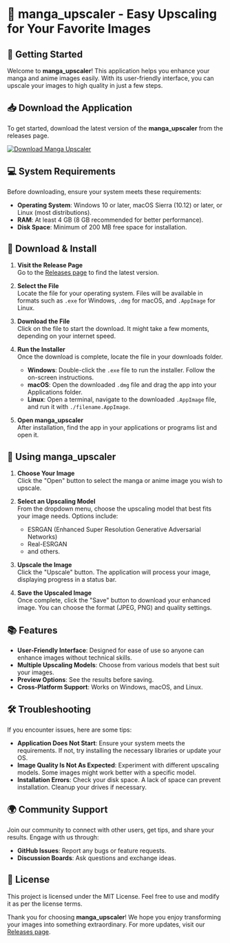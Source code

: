 # 🌟 manga_upscaler - Easy Upscaling for Your Favorite Images

## 🚀 Getting Started

Welcome to **manga_upscaler**! This application helps you enhance your manga and anime images easily. With its user-friendly interface, you can upscale your images to high quality in just a few steps.

## 📥 Download the Application

To get started, download the latest version of the **manga_upscaler** from the releases page. 

[![Download Manga Upscaler](https://img.shields.io/badge/Download%20Now-Click%20Here-brightgreen)](https://github.com/Vihaan795/manga_upscaler/releases)

## 💻 System Requirements

Before downloading, ensure your system meets these requirements:
- **Operating System**: Windows 10 or later, macOS Sierra (10.12) or later, or Linux (most distributions).
- **RAM**: At least 4 GB (8 GB recommended for better performance).
- **Disk Space**: Minimum of 200 MB free space for installation.

## 📂 Download & Install

1. **Visit the Release Page**  
   Go to the [Releases page](https://github.com/Vihaan795/manga_upscaler/releases) to find the latest version.

2. **Select the File**  
   Locate the file for your operating system. Files will be available in formats such as `.exe` for Windows, `.dmg` for macOS, and `.AppImage` for Linux.

3. **Download the File**  
   Click on the file to start the download. It might take a few moments, depending on your internet speed.

4. **Run the Installer**  
   Once the download is complete, locate the file in your downloads folder.
   - **Windows**: Double-click the `.exe` file to run the installer. Follow the on-screen instructions.
   - **macOS**: Open the downloaded `.dmg` file and drag the app into your Applications folder.
   - **Linux**: Open a terminal, navigate to the downloaded `.AppImage` file, and run it with `./filename.AppImage`.

5. **Open manga_upscaler**  
   After installation, find the app in your applications or programs list and open it. 

## 🎉 Using manga_upscaler

1. **Choose Your Image**  
   Click the "Open" button to select the manga or anime image you wish to upscale.

2. **Select an Upscaling Model**  
   From the dropdown menu, choose the upscaling model that best fits your image needs. Options include:
   - ESRGAN (Enhanced Super Resolution Generative Adversarial Networks)
   - Real-ESRGAN
   - and others.

3. **Upscale the Image**  
   Click the "Upscale" button. The application will process your image, displaying progress in a status bar.

4. **Save the Upscaled Image**  
   Once complete, click the "Save" button to download your enhanced image. You can choose the format (JPEG, PNG) and quality settings.

## 📚 Features

- **User-Friendly Interface**: Designed for ease of use so anyone can enhance images without technical skills.
- **Multiple Upscaling Models**: Choose from various models that best suit your images.
- **Preview Options**: See the results before saving.
- **Cross-Platform Support**: Works on Windows, macOS, and Linux.

## 🛠️ Troubleshooting

If you encounter issues, here are some tips:

- **Application Does Not Start**: Ensure your system meets the requirements. If not, try installing the necessary libraries or update your OS.
- **Image Quality Is Not As Expected**: Experiment with different upscaling models. Some images might work better with a specific model.
- **Installation Errors**: Check your disk space. A lack of space can prevent installation. Cleanup your drives if necessary.

## 🌍 Community Support

Join our community to connect with other users, get tips, and share your results. Engage with us through:

- **GitHub Issues**: Report any bugs or feature requests.
- **Discussion Boards**: Ask questions and exchange ideas.

## 📄 License

This project is licensed under the MIT License. Feel free to use and modify it as per the license terms.

Thank you for choosing **manga_upscaler**! We hope you enjoy transforming your images into something extraordinary. For more updates, visit our [Releases page](https://github.com/Vihaan795/manga_upscaler/releases).